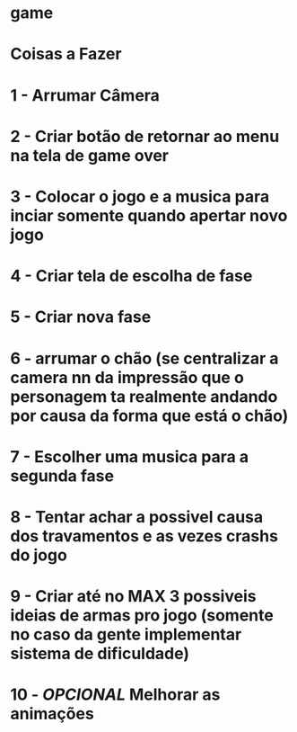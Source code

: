 # game
# Coisas a Fazer
# 1 - Arrumar Câmera
# 2 - Criar botão de retornar ao menu na tela de game over
# 3 - Colocar o jogo e a musica para inciar somente quando apertar novo jogo
# 4 - Criar tela de escolha de fase
# 5 - Criar nova fase
# 6 - arrumar o chão (se centralizar a camera nn da impressão que o personagem ta realmente andando por causa da forma que está o chão)
# 7 - Escolher uma musica para a segunda fase
# 8 - Tentar achar a possivel causa dos travamentos e as vezes crashs do jogo
# 9 - Criar até no MAX 3 possiveis ideias de armas pro jogo (somente no caso da gente implementar sistema de dificuldade)
# 10 - *OPCIONAL* Melhorar as animações
